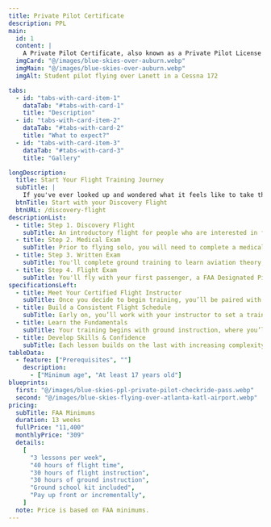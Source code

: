 ```yaml
---
title: Private Pilot Certificate
description: PPL
main:
  id: 1
  content: |
    A Private Pilot Certificate, also known as a Private Pilot License (PPL), allows for you to be pilot in command (PIC) and carry passengers
  imgCard: "@/images/blue-skies-over-auburn.webp"
  imgMain: "@/images/blue-skies-over-auburn.webp"
  imgAlt: Student pilot flying over Lanett in a Cessna 172

tabs:
  - id: "tabs-with-card-item-1"
    dataTab: "#tabs-with-card-1"
    title: "Description"
  - id: "tabs-with-card-item-2"
    dataTab: "#tabs-with-card-2"
    title: "What to expect?"
  - id: "tabs-with-card-item-3"
    dataTab: "#tabs-with-card-3"
    title: "Gallery"

longDescription:
  title: Start Your Flight Training Journey
  subTitle: |
    If you've ever looked up and wondered what it feels like to take the controls and navigate through the open sky, the Private Pilot Program at Blue Skies Above is your chance to turn that dream into reality. This program is designed for aspiring aviators who want the freedom to fly for personal travel or pure adventure. With our supportive team, experienced Certified Flight Instructors (CFIs), and a proven training structure, you'll be equipped with the skills and knowledge to become a confident, capable pilot. Whether your goal is weekend getaways or building a future in aviation, it all starts with one unforgettable step—schedule your discovery flight today and experience what it’s like to fly an aircraft for yourself.
  btnTitle: Start with your Discovery Flight
  btnURL: /discovery-flight
descriptionList:
  - title: Step 1. Discovery Flight
    subTitle: An introductory flight for people who are interested in flying. You fly the airplane and determine if flight training is right for you.
  - title: Step 2. Medical Exam
    subTitle: Prior to flying solo, you will need to complete a medical exam by a Aviation Medical Examiner (AME) to ensure you are fit to fly.
  - title: Step 3. Written Exam
    subTitle: You'll complete ground training to learn aviation theory, regulation, and weather. You'll have all the knowledge to pass your FAA written exam.
  - title: Step 4. Flight Exam
    subTitle: You'll fly with your first passenger, a FAA Designated Pilot Examiner (DPE) and demonstrate you meet the requirements of the Airmen Certification Standards (ACS).
specificationsLeft:
  - title: Meet Your Certified Flight Instructor
    subTitle: Once you decide to begin training, you’ll be paired with a Certified Flight Instructor (CFI). Together, you’ll create a tailored plan based on your goals and availability, backed by the full support of the Blue Skies Above team.
  - title: Build a Consistent Flight Schedule
    subTitle: Early on, you’ll work with your instructor to set a training schedule. We recommend flying 2–3 times per week to build strong retention and steady progress. More frequent lessons help reinforce key concepts and reduce the need for review.
  - title: Learn the Fundamentals
    subTitle: Your training begins with ground instruction, where you’ll study essential topics like aerodynamics, navigation, and aircraft systems. This foundation prepares you for hands-on flight lessons that start with the basics—flying straight and level, takeoffs, and landings.
  - title: Develop Skills & Confidence
    subTitle: Each lesson builds on the last with increasing complexity. You'll practice handling in-flight scenarios, improve your decision-making, and gain confidence in the cockpit. Staying consistent, studying regularly, and asking questions are the keys to your success.
tableData:
  - feature: ["Prerequisites", ""]
    description:
      - ["Minimum age", "At least 17 years old"]
blueprints:
  first: "@/images/blue-skies-ppl-private-pilot-checkride-pass.webp"
  second: "@/images/blue-skies-flying-over-atlanta-katl-airport.webp"
pricing:
  subTitle: FAA Minimums
  duration: 13 weeks
  fullPrice: "11,400"
  monthlyPrice: "309"
  details:
    [
      "3 lessons per week",
      "40 hours of flight time",
      "30 hours of flight instruction",
      "30 hours of ground instruction",
      "Ground school kit included",
      "Pay up front or incrementally",
    ]
  note: Price is based on FAA minimums.
---
```

